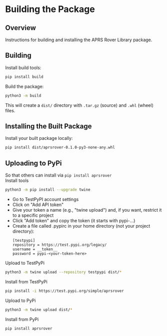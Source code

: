 # Building the Package

## Overview
Instructions for building and installing the APRS Rover Library package.

## Building
Install build tools:
```sh
pip install build
```

Build the package:
```sh
python3 -m build
```
This will create a `dist/` directory with `.tar.gz` (source) and `.whl` (wheel) files.

## Installing the Built Package
Install your built package locally:
```sh
pip install dist/aprsrover-0.1.0-py3-none-any.whl
```

## Uploading to PyPi
So that others can install via `pip install aprsrover`  
Install tools  
```sh
python3 -m pip install --upgrade twine
```  
 
- Go to TestPyPI account settings
- Click on "Add API token"
- Give your token a name (e.g., "twine upload") and, if you want, restrict it to a specific project
- Click "Add token" and copy the token (it starts with pypi-...)
- Create a file called .pypirc in your home directory (not your project directory):
    ```
    [testpypi]
    repository = https://test.pypi.org/legacy/
    username = __token__
    password = pypi-<your-token-here>
    ```
Upload to TestPyPi
```sh
python3 -m twine upload --repository testpypi dist/*
``` 

Install from TestPyPi
```sh
pip install -i https://test.pypi.org/simple/aprsrover
```  

Upload to PyPi  
```sh
python3 -m twine upload dist/*
```
Install from PyPi
```sh
pip install aprsrover
```  